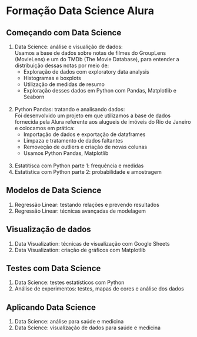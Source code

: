 # Formação Data Science Alura

## Começando com Data Science<br>
1. Data Science: análise e visualição de dados:<br>
Usamos a base de dados sobre notas de filmes do GroupLens (MovieLens) e um do TMDb (The Movie Database), para entender a distribuição dessas notas por meio de:
    - Exploração de dados com exploratory data analysis
    - Histogramas e boxplots
    - Utilização de medidas de resumo
    - Exploração desses dados em Python com Pandas, Matplotlib e Seaborn<br><br>
2. Python Pandas: tratando e analisando dados:<br>
Foi desenvolvido um projeto em que utilizamos a base de dados fornecida pela Alura referente aos alugueis de imóveis do Rio de Janeiro e colocamos em prática:
    - Importação de dados e exportação de dataframes
    - Limpaza e tratamento de dados faltantes
    - Removeção de outliers e criação de novas colunas
    - Usamos Python Pandas, Matplotlib<br><br>   
3. Estatítísca com Python parte 1: frequência e medidas<br>
4. Estatística com Python parte 2: probabilidade e amostragem

## Modelos de Data Science<br>
1. Regressão Linear: testando relações e prevendo resultados<br>
2. Regressão Linear: técnicas avançadas de modelagem

## Visualização de dados<br>
1. Data Visualization: técnicas de visualização com Google Sheets<br>
2. Data Visualization: criação de gráficos com Matplotlib

## Testes com Data Science<br>
1. Data Science: testes estatísticos com Python<br>
2. Análise de experimentos: testes, mapas de cores e análise dos dados

## Aplicando Data Science<br>
1. Data Science: análise para saúde e medicina<br>
2. Data Science: visualização de dados para saúde e medicina
